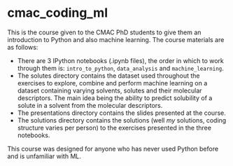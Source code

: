 # cmac_coding_ml

This is the course given to the CMAC PhD students to give them an introduction to Python and also machine learning. The course materials are as follows:

* There are 3 IPython notebooks (.ipynb files), the order in which to work through them is: `intro_to_python`, `data_analysis` and `machine_learning`.
* The solutes directory contains the dataset used throughout the exercises to explore, combine and perform machine learning on a dataset containing varying solvents, solutes and their molecular descriptors. The main idea being the ability to predict solubility of a solute in a solvent from the molecular descriptors.
* The presentations directory contains the slides presented at the course.
* The solutions directory contains the solutions (well *my* solutions, coding structure varies per person) to the exercises presented in the three notebooks.

This course was designed for anyone who has never used Python before and is unfamiliar with ML.
